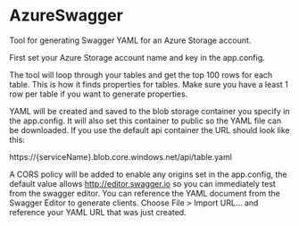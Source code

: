 # AzureSwagger
Tool for generating Swagger YAML for an Azure Storage account.

First set your Azure Storage account name and key in the app.config.

The tool will loop through your tables and get the top 100 rows for each table. This is how it finds properties for tables. Make sure you have a least 1 row per table if you want to generate properties.

YAML will be created and saved to the blob storage container you specify in the app.config. It will also set this container to public so the YAML file can be downloaded. If you use the default api container the URL should look like this:

https://{serviceName}.blob.core.windows.net/api/table.yaml

A CORS policy will be added to enable any origins set in the app.config, the default value allows http://editor.swagger.io so you can immediately test from the swagger editor. You can reference the YAML document from the Swagger Editor to generate clients. Choose File > Import URL... and reference your YAML URL that was just created.
